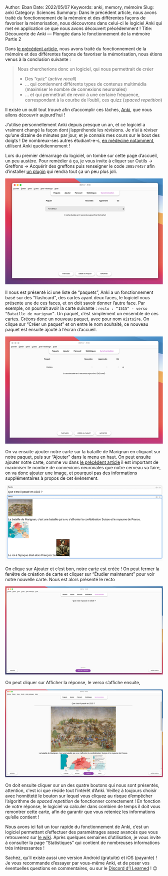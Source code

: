 Author: Eban
Date: 2022/05/07
Keywords: anki, memory, mémoire
Slug: anki
Category: Sciences
Summary: Dans le précédent article, nous avons traité du fonctionnement de la mémoire et des différentes façons de favoriser la mémorisation, nous découvrons dans celui-ci le logiciel Anki qui met en application ce que nous avons découvert précédemment !
Title: Découverte de Anki — Plongée dans le fonctionnement de la mémoire Partie 2


Dans [le précédent article](blog.ilearned.eu/memoire.html), nous avons traité du fonctionnement de la mémoire et des différentes façons de favoriser la mémorisation, nous étions venus à la conclusion suivante :

> Nous chercherions donc un logiciel, qui nous permettrait de créer
> 
> - Des “quiz” (*active recall*)
> - ... qui contiennent différents types de contenus multimédia (maximiser le nombre de connexions neuronales)
> - ... et qui permettrait de revoir à une certaine fréquence, correspondant à la courbe de l’oubli, ces quizz (*spaced repetition*)

Il existe un outil tout trouvé afin d’accomplir ces tâches, [Anki](https://apps.ankiweb.net/), que nous allons découvrir aujourd’hui !

J’utilise personnellement Anki depuis presque un an, et ce logiciel a vraiment changé la façon dont j’appréhende les révisions. Je n’ai à réviser qu’une dizaine de minutes par jour, et je connais mes cours sur le bout des doigts ! De nombreux-ses autres étudiant-e-s, [en médecine notamment](https://www.cureus.com/articles/70371-an-analysis-of-anki-usage-and-strategy-of-first-year-medical-students-in-a-structure-and-function-course), utilisent Anki quotidiennement !

Lors du premier démarrage du logiciel, on tombe sur cette page d’accueil, un peu austère. Pour remédier à ça, je vous invite à cliquer sur Outils → Greffons → Acquérir des greffons puis renseigner le code `308574457` afin d’installer [un plugin](https://ankiweb.net/shared/info/308574457) qui rendra tout ça un peu plus joli.

![Capture d'écran de l'écran principal](/static/img/anki/screenshot_1.png)

Il nous est présenté ici une liste de “paquets”, Anki a un fonctionnement basé sur des “flashcard”, des cartes ayant deux faces, le logiciel nous présente une de ces faces, et on doit savoir donner l’autre face. Par exemple, on pourrait avoir la carte suivante : `recto : “1515” - verso “Bataille de marignan”`. Un paquet, c’est simplement un ensemble de ces cartes. Créons donc un nouveau paquet, avec pour nom `Histoire`. On clique sur “Créer un paquet” et on entre le nom souhaité, ce nouveau paquet est ensuite ajouté à l’écran d’accueil.

![Capture d'écran avec un nouveau paquet](/static/img/anki/screenshot_2.png)

On va ensuite ajouter notre carte sur la bataille de Marignan en cliquant sur notre paquet, puis sur “Ajouter” dans le menu en haut. On peut ensuite ajouter notre carte, comme vu dans [le précédent article](https://blog.ilearned.eu/memoire.html) il est important de maximiser le nombre de connexions neuronales que notre cerveau va faire, on va donc ajouter une image, et pourquoi pas des informations supplémentaires à propos de cet évènement. 

![Capture d'écran du contenu de la carte](/static/img/anki/screenshot_3.png)

On clique sur Ajouter et c’est bon, notre carte est créée ! On peut fermer la fenêtre de création de carte et cliquer sur “Étudier maintenant” pour voir notre nouvelle carte. Nous est alors présenté le recto

![Capture d'écran du recto de la carte](/static/img/anki/screenshot_4.png)

On peut cliquer sur Afficher la réponse, le verso s’affiche ensuite, 

![Capture d'écran du verso de la carte](/static/img/anki/screenshot_5.png)

On doit ensuite cliquer sur un des quatre boutons qui nous sont présentés, attention, c'est ici que réside tout l’intérêt d’Anki. Veillez à toujours choisir avec honnêteté le bouton sur lequel vous cliquez au risque d’empêcher l’algorithme de *spaced repetition* de fonctionner correctement ! En fonction de votre réponse, le logiciel va calculer dans combien de temps il doit vous remontrer cette carte, afin de garantir que vous reteniez les informations qu’elle contient !

Nous avons ici fait un tour rapide du fonctionnement de Anki, c’est un logiciel permettant d’effectuer des paramétrages assez avancés que vous retrouverez sur [le wiki](https://docs.ankiweb.net/#/). Après quelques semaines d’utilisation, je vous invite à consulter la page “Statistiques” qui contient de nombreuses informations très intéressantes !

Sachez, qu’il existe aussi une version Android (gratuite) et iOS (payante) ! Je vous recommande d’essayer par vous-même Anki, et de poser vos éventuelles questions en commentaires, ou sur le [Discord d’I Learned](https://discord.ilearned.eu) ! 😉
